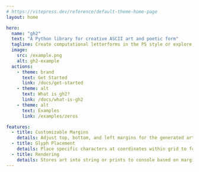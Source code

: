 ```yaml
---
# https://vitepress.dev/reference/default-theme-home-page
layout: home

hero:
  name: "gh2"
  text: "A Python library for creative ASCII art and poetic form"
  tagline: Create computational letterforms in the P5 style or explore the most fun way to learn Python
  image:
    src: /example.png
    alt: gh2-example
  actions:
    - theme: brand
      text: Get Started
      link: /docs/get-started
    - theme: alt
      text: What is gh2?
      link: /docs/what-is-gh2
    - theme: alt
      text: Examples
      link: /examples/zeros

features:
  - title: Customizable Margins
    details: Adjust top, bottom, and left margins for the generated art
  - title: Glyph Placement
    details: Place specific characters at coordinates within grid to form artwork
  - title: Rendering
    details: Stores art into string or prints to console based on margins and gylphs provided
---
```


<div id="hero-name" style="display:none">
  <img src="/logo.svg" style="padding-bottom:20px"/>
</div>

<script setup>

import {onMounted} from "vue";

onMounted(() => {
  const p = document.querySelector(".name.clip");
  const s = document.querySelector("#hero-name");
  if (!p || !s) return;
  while (p.lastChild) p.lastChild.remove();
  s.style.display = "block";
  p.append(s);
});

</script>

<style>

.VPHero .text {
  font-size: 45px !important;
  line-height: 56px !important;
}

.VPImage.image-src {
  border-radius: 10px;
}
</style>
